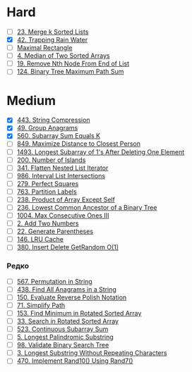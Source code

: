 # Hard
- [ ] [23. Merge k Sorted Lists](https://leetcode.com/problems/merge-k-sorted-lists/description/)
- [x] [42. Trapping Rain Water](https://leetcode.com/problems/trapping-rain-water/description/)
- [ ] [Maximal Rectangle](https://leetcode.com/problems/maximal-rectangle/description/)
- [ ] [4. Median of Two Sorted Arrays](https://leetcode.com/problems/median-of-two-sorted-arrays/description/)
- [ ] [19. Remove Nth Node From End of List](https://leetcode.com/problems/remove-nth-node-from-end-of-list/description/)
- [ ] [124. Binary Tree Maximum Path Sum](https://leetcode.com/problems/binary-tree-maximum-path-sum/description/)

# Medium
- [x] [443. String Compression](https://leetcode.com/problems/string-compression/description/)
- [x] [49. Group Anagrams](https://leetcode.com/problems/group-anagrams/description/)
- [x] [560. Subarray Sum Equals K](https://leetcode.com/problems/subarray-sum-equals-k/description/)
- [ ] [849. Maximize Distance to Closest Person](https://leetcode.com/problems/maximize-distance-to-closest-person/description/)
- [ ] [1493. Longest Subarray of 1's After Deleting One Element](https://leetcode.com/problems/longest-subarray-of-1s-after-deleting-one-element/description/)
- [ ] [200. Number of Islands](https://leetcode.com/problems/number-of-islands/description/)
- [ ] [341. Flatten Nested List Iterator](https://leetcode.com/problems/flatten-nested-list-iterator/)
- [ ] [986. Interval List Intersections](https://leetcode.com/problems/interval-list-intersections/description/)
- [ ] [279. Perfect Squares](https://leetcode.com/problems/perfect-squares/description/)
- [ ] [763. Partition Labels](https://leetcode.com/problems/partition-labels/description/)
- [ ] [238. Product of Array Except Self](https://leetcode.com/problems/product-of-array-except-self/description/)
- [ ] [236. Lowest Common Ancestor of a Binary Tree](https://leetcode.com/problems/lowest-common-ancestor-of-a-binary-tree/description/)
- [ ] [1004. Max Consecutive Ones III](https://leetcode.com/problems/max-consecutive-ones-iii/description/)
- [ ] [2. Add Two Numbers](https://leetcode.com/problems/add-two-numbers/description/)
- [ ] [22. Generate Parentheses](https://leetcode.com/problems/generate-parentheses/description/)
- [ ] [146. LRU Cache](https://leetcode.com/problems/lru-cache/description/)
- [ ] [380. Insert Delete GetRandom O(1)](https://leetcode.com/problems/insert-delete-getrandom-o1/description/)
### Редко
- [ ] [567. Permutation in String](https://leetcode.com/problems/permutation-in-string/description/)
- [ ] [438. Find All Anagrams in a String](https://leetcode.com/problems/find-all-anagrams-in-a-string/description/)
- [ ] [150. Evaluate Reverse Polish Notation](https://leetcode.com/problems/evaluate-reverse-polish-notation/description/)
- [ ] [71. Simplify Path](https://leetcode.com/problems/simplify-path/description/)
- [ ] [153. Find Minimum in Rotated Sorted Array](https://leetcode.com/problems/find-minimum-in-rotated-sorted-array/description/)
- [ ] [33. Search in Rotated Sorted Array](https://leetcode.com/problems/search-in-rotated-sorted-array/description/)
- [ ] [523. Continuous Subarray Sum](https://leetcode.com/problems/continuous-subarray-sum/description/)
- [ ] [5. Longest Palindromic Substring](https://leetcode.com/problems/longest-palindromic-substring/description/)
- [ ] [98. Validate Binary Search Tree](https://leetcode.com/problems/validate-binary-search-tree/description/)
- [ ] [3. Longest Substring Without Repeating Characters](https://leetcode.com/problems/longest-substring-without-repeating-characters/description/)
- [ ] [470. Implement Rand10() Using Rand7()](https://leetcode.com/problems/implement-rand10-using-rand7/description/)
